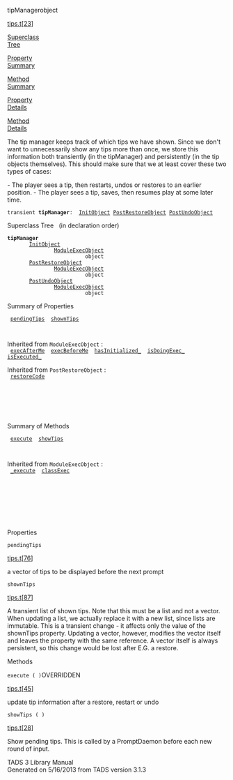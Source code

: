 ---
---
<span class="title">tipManager</span><span class="type">object</span>

[tips.t](../file/tips.t.html)\[[23](../source/tips.t.html#23)\]

[Superclass  
Tree](#_SuperClassTree_)

[Property  
Summary](#_PropSummary_)

[Method  
Summary](#_MethodSummary_)

[Property  
Details](#_Properties_)

[Method  
Details](#_Methods_)

<div class="fdesc">

The tip manager keeps track of which tips we have shown. Since we don't
want to unnecessarily show any tips more than once, we store this
information both transiently (in the tipManager) and persistently (in
the tip objects themselves). This should make sure that we at least
cover these two types of cases:

\- The player sees a tip, then restarts, undos or restores to an earlier
position. - The player sees a tip, saves, then resumes play at some
later time.

`transient `**`tipManager`**` :   `[`InitObject`](../object/InitObject.html)`   `[`PostRestoreObject`](../object/PostRestoreObject.html)`   `[`PostUndoObject`](../object/PostUndoObject.html)

</div>

<span id="_SuperClassTree_"></span>

<div class="mjhd">

<span class="hdln">Superclass Tree</span>   (in declaration order)

</div>

**`tipManager`**  
`         `[`InitObject`](../object/InitObject.html)  
`                 `[`ModuleExecObject`](../object/ModuleExecObject.html)  
`                         object`  
`         `[`PostRestoreObject`](../object/PostRestoreObject.html)  
`                 `[`ModuleExecObject`](../object/ModuleExecObject.html)  
`                         object`  
`         `[`PostUndoObject`](../object/PostUndoObject.html)  
`                 `[`ModuleExecObject`](../object/ModuleExecObject.html)  
`                         object`  
<span id="_PropSummary_"></span>

<div class="mjhd">

<span class="hdln">Summary of Properties</span>  

</div>

` `[`pendingTips`](#pendingTips)`  `[`shownTips`](#shownTips)`  `

` `

Inherited from `ModuleExecObject` :  
` `[`execAfterMe`](../object/ModuleExecObject.html#execAfterMe)`  `[`execBeforeMe`](../object/ModuleExecObject.html#execBeforeMe)`  `[`hasInitialized_`](../object/ModuleExecObject.html#hasInitialized_)`  `[`isDoingExec_`](../object/ModuleExecObject.html#isDoingExec_)`  `[`isExecuted_`](../object/ModuleExecObject.html#isExecuted_)`  `

Inherited from `PostRestoreObject` :  
` `[`restoreCode`](../object/PostRestoreObject.html#restoreCode)`  `

` `

` `

` `

<span id="_MethodSummary_"></span>

<div class="mjhd">

<span class="hdln">Summary of Methods</span>  

</div>

` `[`execute`](#execute)`  `[`showTips`](#showTips)`  `

` `

Inherited from `ModuleExecObject` :  
` `[`_execute`](../object/ModuleExecObject.html#_execute)`  `[`classExec`](../object/ModuleExecObject.html#classExec)`  `

` `

` `

` `

` `

<span id="_Properties_"></span>

<div class="mjhd">

<span class="hdln">Properties</span>  

</div>

<span id="pendingTips"></span>

`pendingTips`

[tips.t](../file/tips.t.html)\[[76](../source/tips.t.html#76)\]

<div class="desc">

a vector of tips to be displayed before the next prompt

</div>

<span id="shownTips"></span>

`shownTips`

[tips.t](../file/tips.t.html)\[[87](../source/tips.t.html#87)\]

<div class="desc">

A transient list of shown tips. Note that this must be a list and not a
vector. When updating a list, we actually replace it with a new list,
since lists are immutable. This is a transient change - it affects only
the value of the shownTips property. Updating a vector, however,
modifies the vector itself and leaves the property with the same
reference. A vector itself is always persistent, so this change would be
lost after E.G. a restore.

</div>

<span id="_Methods_"></span>

<div class="mjhd">

<span class="hdln">Methods</span>  

</div>

<span id="execute"></span>

`execute ( )`<span class="rem">OVERRIDDEN</span>

[tips.t](../file/tips.t.html)\[[45](../source/tips.t.html#45)\]

<div class="desc">

update tip information after a restore, restart or undo

</div>

<span id="showTips"></span>

`showTips ( )`

[tips.t](../file/tips.t.html)\[[28](../source/tips.t.html#28)\]

<div class="desc">

Show pending tips. This is called by a PromptDaemon before each new
round of input.

</div>

<div class="ftr">

TADS 3 Library Manual  
Generated on 5/16/2013 from TADS version 3.1.3

</div>

